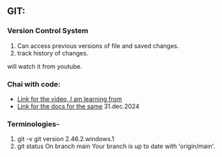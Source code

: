## GIT:
### Version Control System
1. Can access previous versions of file and saved changes.
2. track history of changes.



will watch it from youtube.
### Chai with code: 
* [Link for the video, I am learning from](https://youtu.be/q8EevlEpQ2A?si=BazUX6eWBrwS9acd)
* [Link for the docs for the same](https://docs.chaicode.com/git-and-github/)
31.dec.2024


### Terminologies-
1. git -v
   git version 2.46.2.windows.1
2. git status
   On branch main
   Your branch is up to date with 'origin/main'.
